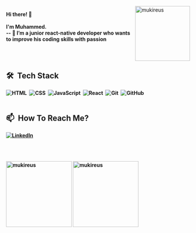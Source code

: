 <img height="150em" align="right" src="https://thumbs.dreamstime.com/b/mobile-app-development-concept-modern-technology-illsutration-internet-connection-smartphone-interface-coding-programming-146821597.jpg" alt="mukireus"/>

<p> <b> Hi there! 👋 
<br/> <br/>
I'm Muhammed.
<br/>
 -- 🌱 I’m a junior react-native developer who wants to improve his coding skills with passion
 <b/> <p/>
<br/> <br/>



## 🛠 &nbsp;Tech Stack

![HTML](https://img.shields.io/badge/-HTML-05122A?style=flat&logo=HTML5)&nbsp;
![CSS](https://img.shields.io/badge/-CSS-05122A?style=flat&logo=CSS3&logoColor=1572B6)&nbsp;
![JavaScript](https://img.shields.io/badge/-JavaScript-05122A?style=flat&logo=javascript)&nbsp;
![React](https://img.shields.io/badge/-React-05122A?style=flat&logo=react)&nbsp;
![Git](https://img.shields.io/badge/-Git-05122A?style=flat&logo=git)&nbsp;
![GitHub](https://img.shields.io/badge/-GitHub-05122A?style=flat&logo=github)&nbsp;
<br/> <br/>


## 📫 &nbsp;How To Reach Me?

<a href="https://www.linkedin.com/in/muhammed-mertoğlu-89345322b/"><img alt="LinkedIn" src="https://img.shields.io/badge/Linkedin%20-%230077B5.svg?&style=flat&logo=linkedin&logoColor=white"/></a> 



<br/> <br/>

<img height="180em" align="center" src="https://github-readme-stats.vercel.app/api?username=mmertoglu&show_icons=true&locale=en&theme=algolia&include_all_commits=true&count_private=true" alt="mukireus"/>
  <img height="180em" align="center" src="https://github-readme-stats.vercel.app/api/top-langs?username=mmertoglu&show_icons=true&locale=en&layout=compact&langs_count=8&theme=algolia" alt="mukireus"/>

